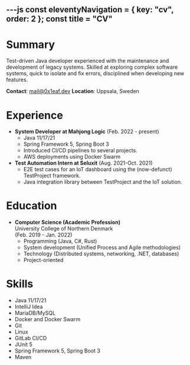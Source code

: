 ---js
const eleventyNavigation = {
	key: "cv",
	order: 2
};
const title = "CV"
---

# Summary
Test-driven Java developer experienced with the maintenance and
development of legacy systems. Skilled at exploring complex software
systems, quick to isolate and fix errors, disciplined when developing
new features.

**Contact**: mail@0x1eaf.dev
**Location**: Uppsala, Sweden

# Experience
- **System Developer at Mahjong Logic** (Feb. 2022 - present)
	- Java 11/17/21
	- Spring Framework 5, Spring Boot 3
	- Introduced CI/CD pipelines to several projects.
	- AWS deployments using Docker Swarm
- **Test Automation Intern at Seluxit** (Aug. 2021-Oct. 2021)
	- E2E test cases for an IoT dashboard using the (now-defunct) TestProject framework.
	- Java integration library between TestProject and the IoT solution.

# Education
- **Computer Science (Academic Profession)**\
  University College of Northern Denmark\
	(Feb. 2019 - Jan. 2022)
	- Programming (Java, C#, Rust)
	- System development (Unified Process and Agile methodologies)
	- Technology (Distributed systems, networking, .NET, databases)
	- Project-oriented
# Skills
- Java 11/17/21
- IntelliJ Idea
- MariaDB/MySQL
- Docker and Docker Swarm
- Git
- Linux
- GitLab CI/CD
- JUnit 5
- Spring Framework 5, Spring Boot 3
- Maven
